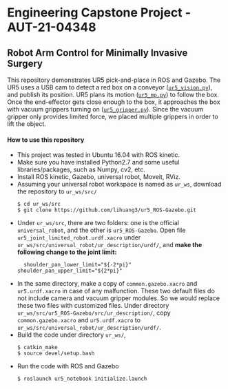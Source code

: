 # Engineering Capstone Project - AUT-21-04348
## Robot Arm Control for Minimally Invasive Surgery

This repository demonstrates UR5 pick-and-place in ROS and Gazebo. The UR5 uses a USB cam to detect a red box on a conveyor ([`ur5_vision.py`](https://github.com/lihuang3/ur5_ROS-Gazebo/blob/master/ur5_vision.py)), and publish its position. UR5 plans its motion ([`ur5_mp.py`](https://github.com/lihuang3/ur5_ROS-Gazebo/blob/master/ur5_mp.py)) to follow the box. Once the end-effector gets close enough to the box, it approaches the box with vacuum grippers turning on ([`ur5_gripper.py`](https://github.com/lihuang3/ur5_ROS-Gazebo/blob/master/ur5_gripper.py)). Since the vacuum gripper only provides limited force, we placed multiple grippers in order to lift the object. 

#### How to use this repository
- This project was tested in Ubuntu 16.04 with ROS kinetic.
- Make sure you have installed Python2.7 and some useful libraries/packages, such as Numpy, cv2, etc.
- Install ROS kinetic, Gazebo, universal robot, Moveit, RViz. 
- Assuming your universal robot workspace is named as `ur_ws`, download the repository to `ur_ws/src/`
  ```
  $ cd ur_ws/src
  $ git clone https://github.com/lihuang3/ur5_ROS-Gazebo.git
  ```
- Under `ur_ws/src`, there are two folders: one is the official `universal_robot`, and the other is `ur5_ROS-Gazebo`. Open file `ur5_joint_limited_robot.urdf.xacro` under `ur_ws/src/universal_robot/ur_description/urdf/`, and __make the following change to the joint limit:__
  ```
    shoulder_pan_lower_limit="${-2*pi}" shoulder_pan_upper_limit="${2*pi}"
  ```
- In the same directory, make a copy of `common.gazebo.xacro` and `ur5.urdf.xacro` in case of any malfunction. 
These two default files do not include camera and vacuum gripper modules. 
So we would replace these two files with customized files. 
Under directory `ur_ws/src/ur5_ROS-Gazebo/src/ur_description/`, copy `common.gazebo.xacro` and `ur5.urdf.xacro` to `ur_ws/src/universal_robot/ur_description/urdf/`.
- Build the code under directory `ur_ws/`,
  ```
  $ catkin_make
  $ source devel/setup.bash  
  ```
- Run the code with ROS and Gazebo
  ```
  $ roslaunch ur5_notebook initialize.launch 
  ```
